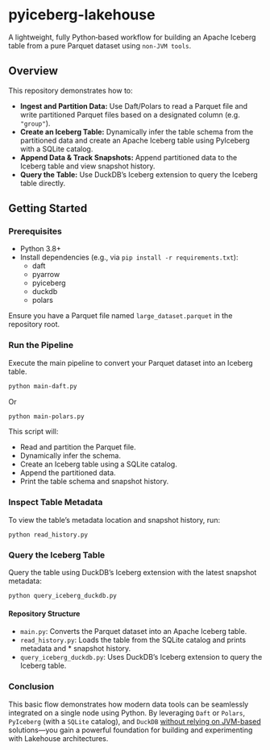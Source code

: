 # pyiceberg-lakehouse

A lightweight, fully Python‑based workflow for building an Apache Iceberg table from a pure Parquet dataset using `non‑JVM tools`.

## Overview

This repository demonstrates how to:

- **Ingest and Partition Data:** Use Daft/Polars to read a Parquet file and write partitioned Parquet files based on a designated column (e.g. `"group"`).
- **Create an Iceberg Table:** Dynamically infer the table schema from the partitioned data and create an Apache Iceberg table using PyIceberg with a SQLite catalog.
- **Append Data & Track Snapshots:** Append partitioned data to the Iceberg table and view snapshot history.
- **Query the Table:** Use DuckDB’s Iceberg extension to query the Iceberg table directly.

## Getting Started

### Prerequisites

- Python 3.8+
- Install dependencies (e.g., via `pip install -r requirements.txt`):
  - daft
  - pyarrow
  - pyiceberg
  - duckdb
  - polars

Ensure you have a Parquet file named `large_dataset.parquet` in the repository root.

### Run the Pipeline

Execute the main pipeline to convert your Parquet dataset into an Iceberg table.

```bash
python main-daft.py
```
Or
```bash
python main-polars.py
```
This script will:

* Read and partition the Parquet file.
* Dynamically infer the schema.
* Create an Iceberg table using a SQLite catalog.
* Append the partitioned data.
* Print the table schema and snapshot history.

### Inspect Table Metadata
To view the table’s metadata location and snapshot history, run:

```
python read_history.py
```

### Query the Iceberg Table
Query the table using DuckDB’s Iceberg extension with the latest snapshot metadata:

```
python query_iceberg_duckdb.py
```

#### Repository Structure
* `main.py`: Converts the Parquet dataset into an Apache Iceberg table.
* `read_history.py`: Loads the table from the SQLite catalog and prints metadata and * snapshot history.
* `query_iceberg_duckdb.py`: Uses DuckDB’s Iceberg extension to query the Iceberg table.

### Conclusion
This basic flow demonstrates how modern data tools can be seamlessly integrated on a single node using Python. By leveraging `Daft` or `Polars`, `PyIceberg` (with a `SQLite` catalog), and `DuckDB` <u>without relying on JVM-based</u> solutions—you gain a powerful foundation for building and experimenting with Lakehouse architectures.